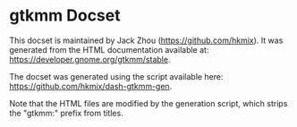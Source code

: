 gtkmm Docset
=======================

This docset is maintained by Jack Zhou (https://github.com/hkmix). It was generated from the HTML documentation available at: https://developer.gnome.org/gtkmm/stable.

The docset was generated using the script available here: https://github.com/hkmix/dash-gtkmm-gen.

Note that the HTML files are modified by the generation script, which strips the "gtkmm:" prefix from titles.
